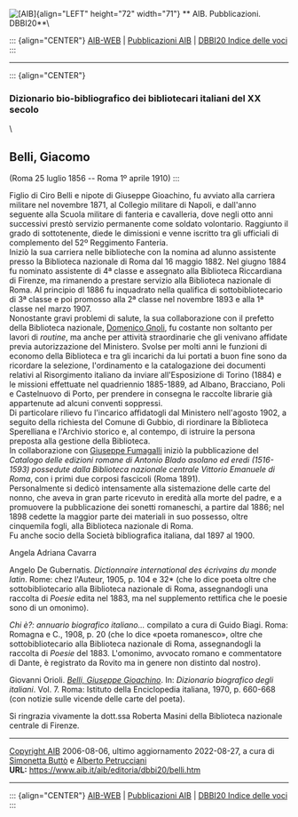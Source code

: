 ![\[AIB\]](/aib/wi/aibv72.gif){align="LEFT" height="72" width="71"}
** AIB. Pubblicazioni. DBBI20**\

::: {align="CENTER"}
[AIB-WEB](/) \| [Pubblicazioni AIB](/pubblicazioni/) \| [DBBI20 Indice
delle voci](dbbi20.htm)
:::

------------------------------------------------------------------------

::: {align="CENTER"}
### Dizionario bio-bibliografico dei bibliotecari italiani del XX secolo

\

## Belli, Giacomo

(Roma 25 luglio 1856 -- Roma 1º aprile 1910)
:::

Figlio di Ciro Belli e nipote di Giuseppe Gioachino, fu avviato alla
carriera militare nel novembre 1871, al Collegio militare di Napoli, e
dall\'anno seguente alla Scuola militare di fanteria e cavalleria, dove
negli otto anni successivi prestò servizio permanente come soldato
volontario. Raggiunto il grado di sottotenente, diede le dimissioni e
venne iscritto tra gli ufficiali di complemento del 52º Reggimento
Fanteria.\
Iniziò la sua carriera nelle biblioteche con la nomina ad alunno
assistente presso la Biblioteca nazionale di Roma dal 16 maggio 1882.
Nel giugno 1884 fu nominato assistente di 4ª classe e assegnato alla
Biblioteca Riccardiana di Firenze, ma rimanendo a prestare servizio alla
Biblioteca nazionale di Roma. Al principio dl 1886 fu inquadrato nella
qualifica di sottobibliotecario di 3ª classe e poi promosso alla 2ª
classe nel novembre 1893 e alla 1ª classe nel marzo 1907.\
Nonostante gravi problemi di salute, la sua collaborazione con il
prefetto della Biblioteca nazionale, [Domenico Gnoli](gnolid.htm), fu
costante non soltanto per lavori di *routine*, ma anche per attività
straordinarie che gli venivano affidate previa autorizzazione del
Ministero. Svolse per molti anni le funzioni di economo della Biblioteca
e tra gli incarichi da lui portati a buon fine sono da ricordare la
selezione, l\'ordinamento e la catalogazione dei documenti relativi al
Risorgimento italiano da inviare all\'Esposizione di Torino (1884) e le
missioni effettuate nel quadriennio 1885-1889, ad Albano, Bracciano,
Poli e Castelnuovo di Porto, per prendere in consegna le raccolte
librarie già appartenute ad alcuni conventi soppressi.\
Di particolare rilievo fu l\'incarico affidatogli dal Ministero
nell\'agosto 1902, a seguito della richiesta del Comune di Gubbio, di
riordinare la Biblioteca Sperelliana e l\'Archivio storico e, al
contempo, di istruire la persona preposta alla gestione della
Biblioteca.\
In collaborazione con [Giuseppe Fumagalli](fumagalli.htm) iniziò la
pubblicazione del *Catalogo delle edizioni romane di Antonio Blado
asolano ed eredi (1516-1593) possedute dalla Biblioteca nazionale
centrale Vittorio Emanuele di Roma*, con i primi due corposi fascicoli
(Roma 1891).\
Personalmente si dedicò intensamente alla sistemazione delle carte del
nonno, che aveva in gran parte ricevuto in eredità alla morte del padre,
e a promuovere la pubblicazione dei sonetti romaneschi, a partire dal
1886; nel 1898 cedette la maggior parte dei materiali in suo possesso,
oltre cinquemila fogli, alla Biblioteca nazionale di Roma.\
Fu anche socio della Società bibliografica italiana, dal 1897 al 1900.

Angela Adriana Cavarra

Angelo De Gubernatis. *Dictionnaire international des écrivains du monde
latin*. Rome: chez l\'Auteur, 1905, p. 104 e 32\* (che lo dice poeta
oltre che sottobibliotecario alla Biblioteca nazionale di Roma,
assegnandogli una raccolta di *Poesie* edita nel 1883, ma nel
supplemento rettifica che le poesie sono di un omonimo).

*Chi è?: annuario biografico italiano\...* compilato a cura di Guido
Biagi. Roma: Romagna e C., 1908, p. 20 (che lo dice «poeta romanesco»,
oltre che sottobibliotecario alla Biblioteca nazionale di Roma,
assegnandogli la raccolta di *Poesie* del 1883. L\'omonimo, avvocato
romano e commentatore di Dante, è registrato da Rovito ma in genere non
distinto dal nostro).

Giovanni Orioli. *[Belli, Giuseppe
Gioachino](https://www.treccani.it/enciclopedia/giuseppe-gioachino-belli_%28Dizionario-Biografico%29/)*.
In: *Dizionario biografico degli italiani*. Vol. 7. Roma: Istituto della
Enciclopedia italiana, 1970, p. 660-668 (con notizie sulle vicende delle
carte del poeta).

Si ringrazia vivamente la dott.ssa Roberta Masini della Biblioteca
nazionale centrale di Firenze.

------------------------------------------------------------------------

[Copyright AIB](/su-questo-sito/dichiarazione-di-copyright-aib-web/)
2006-08-06, ultimo aggiornamento 2022-08-27, a cura di [Simonetta
Buttò](/aib/redazione3.htm) e [Alberto
Petrucciani](/su-questo-sito/redazione-aib-web/)\
**URL:** https://www.aib.it/aib/editoria/dbbi20/belli.htm

------------------------------------------------------------------------

::: {align="CENTER"}
[AIB-WEB](/) \| [Pubblicazioni AIB](/pubblicazioni/) \| [DBBI20 Indice
delle voci](dbbi20.htm)
:::
